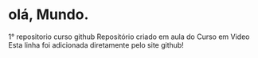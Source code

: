 # olá, Mundo.
 1° repositorio curso github
 Repositório criado em aula do Curso em Video
Esta linha foi adicionada diretamente pelo site github!
